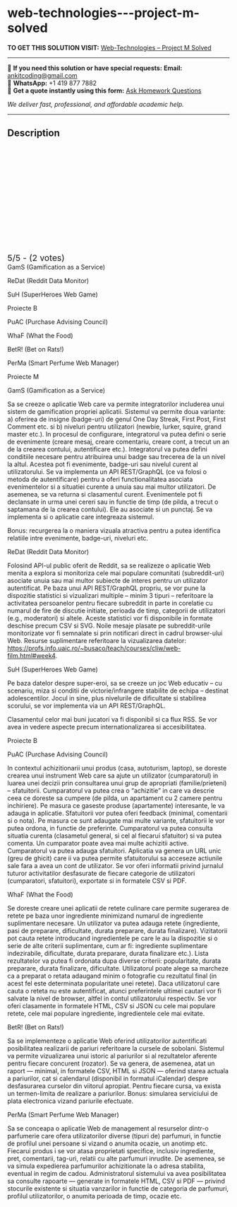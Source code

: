 # web-technologies---project-m-solved
**TO GET THIS SOLUTION VISIT:** [Web-Technologies – Project M Solved](https://www.ankitcodinghub.com/product/web-technologies-proiecte-m-solved/)


---

📩 **If you need this solution or have special requests:** **Email:** ankitcoding@gmail.com  
📱 **WhatsApp:** +1 419 877 7882  
📄 **Get a quote instantly using this form:** [Ask Homework Questions](https://www.ankitcodinghub.com/services/ask-homework-questions/)

*We deliver fast, professional, and affordable academic help.*

---

<h2>Description</h2>



<div class="kk-star-ratings kksr-auto kksr-align-center kksr-valign-top" data-payload="{&quot;align&quot;:&quot;center&quot;,&quot;id&quot;:&quot;117404&quot;,&quot;slug&quot;:&quot;default&quot;,&quot;valign&quot;:&quot;top&quot;,&quot;ignore&quot;:&quot;&quot;,&quot;reference&quot;:&quot;auto&quot;,&quot;class&quot;:&quot;&quot;,&quot;count&quot;:&quot;2&quot;,&quot;legendonly&quot;:&quot;&quot;,&quot;readonly&quot;:&quot;&quot;,&quot;score&quot;:&quot;5&quot;,&quot;starsonly&quot;:&quot;&quot;,&quot;best&quot;:&quot;5&quot;,&quot;gap&quot;:&quot;4&quot;,&quot;greet&quot;:&quot;Rate this product&quot;,&quot;legend&quot;:&quot;5\/5 - (2 votes)&quot;,&quot;size&quot;:&quot;24&quot;,&quot;title&quot;:&quot;Web-Technologies - Project M Solved&quot;,&quot;width&quot;:&quot;138&quot;,&quot;_legend&quot;:&quot;{score}\/{best} - ({count} {votes})&quot;,&quot;font_factor&quot;:&quot;1.25&quot;}">

<div class="kksr-stars">

<div class="kksr-stars-inactive">
            <div class="kksr-star" data-star="1" style="padding-right: 4px">


<div class="kksr-icon" style="width: 24px; height: 24px;"></div>
        </div>
            <div class="kksr-star" data-star="2" style="padding-right: 4px">


<div class="kksr-icon" style="width: 24px; height: 24px;"></div>
        </div>
            <div class="kksr-star" data-star="3" style="padding-right: 4px">


<div class="kksr-icon" style="width: 24px; height: 24px;"></div>
        </div>
            <div class="kksr-star" data-star="4" style="padding-right: 4px">


<div class="kksr-icon" style="width: 24px; height: 24px;"></div>
        </div>
            <div class="kksr-star" data-star="5" style="padding-right: 4px">


<div class="kksr-icon" style="width: 24px; height: 24px;"></div>
        </div>
    </div>

<div class="kksr-stars-active" style="width: 138px;">
            <div class="kksr-star" style="padding-right: 4px">


<div class="kksr-icon" style="width: 24px; height: 24px;"></div>
        </div>
            <div class="kksr-star" style="padding-right: 4px">


<div class="kksr-icon" style="width: 24px; height: 24px;"></div>
        </div>
            <div class="kksr-star" style="padding-right: 4px">


<div class="kksr-icon" style="width: 24px; height: 24px;"></div>
        </div>
            <div class="kksr-star" style="padding-right: 4px">


<div class="kksr-icon" style="width: 24px; height: 24px;"></div>
        </div>
            <div class="kksr-star" style="padding-right: 4px">


<div class="kksr-icon" style="width: 24px; height: 24px;"></div>
        </div>
    </div>
</div>


<div class="kksr-legend" style="font-size: 19.2px;">
            5/5 - (2 votes)    </div>
    </div>
GamS (Gamification as a Service)

ReDat (Reddit Data Monitor)

SuH (SuperHeroes Web Game)

Proiecte B

PuAC (Purchase Advising Council)

WhaF (What the Food)

BetR! (Bet on Rats!)

PerMa (Smart Perfume Web Manager)

Proiecte M

GamS (Gamification as a Service)

Sa se creeze o aplicatie Web care va permite integratorilor includerea unui sistem de gamification propriei aplicatii. Sistemul va permite doua variante: a) oferirea de insigne (badge-uri) de genul One Day Streak, First Post, First Comment etc. si b) niveluri pentru utilizatori (newbie, lurker, squire, grand master etc.). In procesul de configurare, integratorul va putea defini o serie de evenimente (creare mesaj, creare comentariu, creare cont, a trecut un an de la crearea contului, autentificare etc.). Integratorul va putea defini conditiile necesare pentru atribuirea unui badge sau trecerea de la un nivel la altul. Acestea pot fi evenimente, badge-uri sau nivelul curent al utilizatorului. Se va implementa un API REST/GraphQL (ce va folosi o metoda de autentificare) pentru a oferi functionalitatea asociata evenimentelor si a situatiei curente a unuia sau mai multor utilizatori. De asemenea, se va returna si clasamentul curent. Evenimentele pot fi declansate in urma unei cereri sau in functie de timp (de pilda, a trecut o saptamana de la crearea contului). Ele au asociate si un punctaj. Se va implementa si o aplicatie care integreaza sistemul.

Bonus: recurgerea la o maniera vizuala atractiva pentru a putea identifica relatiile intre evenimente, badge-uri, niveluri etc.

ReDat (Reddit Data Monitor)

Folosind API-ul public oferit de Reddit, sa se realizeze o aplicatie Web menita a explora si monitoriza cele mai populare comunitati (subreddit-uri) asociate unuia sau mai multor subiecte de interes pentru un utilizator autentificat. Pe baza unui API REST/GraphQL propriu, se vor pune la dispozitie statistici si vizualizari multiple – minim 3 tipuri – referitoare la activitatea persoanelor pentru fiecare subreddit in parte in corelatie cu numarul de fire de discutie initiate, perioada de timp, categorii de utilizatori (e.g., moderatori) si altele. Aceste statistici vor fi disponibile in formate deschise precum CSV si SVG. Noile mesaje plasate pe subreddit-urile monitorizate vor fi semnalate si prin notificari direct in cadrul browser-ului Web. Resurse suplimentare referitoare la vizualizarea datelor: https://profs.info.uaic.ro/~busaco/teach/courses/cliw/web-film.html#week4.

SuH (SuperHeroes Web Game)

Pe baza datelor despre super-eroi, sa se creeze un joc Web educativ – cu scenariu, miza si conditii de victorie/infrangere stabilite de echipa – destinat adolescentilor. Jocul in sine, plus nivelurile de dificultate si stabilirea scorului, se vor implementa via un API REST/GraphQL.

Clasamentul celor mai buni jucatori va fi disponibil si ca flux RSS. Se vor avea in vedere aspecte precum internationalizarea si accesibilitatea.

Proiecte B

PuAC (Purchase Advising Council)

In contextul achizitionarii unui produs (casa, autoturism, laptop), se doreste crearea unui instrument Web care sa ajute un utilizator (cumparatorul) in luarea unei decizii prin consultarea unui grup de apropriati (familie/prieteni) – sfatuitorii. Cumparatorul va putea crea o “achizitie” in care va descrie ceea ce doreste sa cumpere (de pilda, un apartament cu 2 camere pentru inchiriere). Pe masura ce gaseste produse (apartamente) interesante, le va adauga in aplicatie. Sfatuitorii vor putea oferi feedback (minimal, comentarii si o nota). Pe masura ce sunt adaugate mai multe variante, sfatuitorii le vor putea ordona, in functie de preferinte. Cumparatorul va putea consulta situatia curenta (clasametul general, si cel al fiecarui sfatuitor) si va putea comenta. Un cumparator poate avea mai multe achizitii active. Cumparatorul va putea adauga sfatuitori. Aplicatia va genera un URL unic (greu de ghicit) care ii va putea permite sfatuitorului sa acceseze actiunile sale fara a avea un cont de utilizator. Se vor oferi informatii privind jurnalul tuturor activitatilor desfasurate de fiecare categorie de utilizatori (cumparatori, sfatuitori), exportate si in formatele CSV si PDF.

WhaF (What the Food)

Se doreste creare unei aplicatii de retete culinare care permite sugerarea de retete pe baza unor ingrediente minimizand numarul de ingrediente suplimentare necesare. Un utilizator va putea adauga retete (ingrediente, pasi de preparare, dificultate, durata preparare, durata finalizare). Vizitatorii pot cauta retete introducand ingredientele pe care le au la dispozitie si o serie de alte criterii suplimentare, cum ar fi: ingrediente suplimentare indezirabile, dificultate, durata preparare, durata finalizare etc.). Lista rezultatelor va putea fi ordonata dupa diverse criterii: popularitate, durata preparare, durata finalizare, dificultate. Utilizatorul poate alege sa marcheze ca a preparat o retata adaugand minim o fotografie cu rezultatul final (in acest fel este determinata popularitate unei retete). Daca utilizatorul care cauta o reteta nu este autentificat, atunci preferintele ultimei cautari vor fi salvate la nivel de browser, altfel in contul utilizatorului respectiv. Se vor oferi clasamente in formatele HTML, CSV si JSON cu cele mai populare retete, cele mai populare ingrediente, ingredientele cele mai evitate.

BetR! (Bet on Rats!)

Sa se implementeze o aplicatie Web oferind utilizatorilor autentificati posibilitatea realizarii de pariuri referitoare la cursele de sobolani. Sistemul va permite vizualizarea unui istoric al pariurilor si al rezultatelor aferente pentru fiecare concurent (rozator). Se va genera, de asemenea, atat un raport — minimal, in formatele CSV, HTML si JSON — oferind starea actuala a pariurilor, cat si calendarul (disponibil in formatul iCalendar) despre desfasurarea curselor din viitorul apropiat. Pentru fiecare cursa, va exista un termen-limita de realizare a pariurilor. Bonus: simularea serviciului de plata electronica vizand pariurile efectuate.

PerMa (Smart Perfume Web Manager)

Sa se conceapa o aplicatie Web de management al resurselor dintr-o parfumerie care ofera utilizatorilor diverse (tipuri de) parfumuri, in functie de profilul unei persoane si vizand o anumita ocazie, un anotimp etc. Fiecarui produs i se vor atasa proprietati specifice, inclusiv ingrediente, pret, comentarii, tag-uri, relatii cu alte parfumuri inrudite. De asemenea, se va simula expedierea parfumurilor achizitionate la o adresa stabilita, eventual in regim de cadou. Administratorul sistemului va avea posibilitatea sa consulte rapoarte — generate in formatele HTML, CSV si PDF — privind stocurile existente si situatia vanzarilor in functie de categoria de parfumuri, profilul utilizatorilor, o anumita perioada de timp, ocazie etc.
